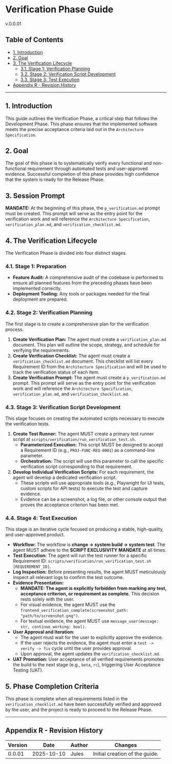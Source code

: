 # Verification Phase Guide
v.0.0.01

## Table of Contents
- [1. Introduction](#1-introduction)
- [2. Goal](#2-goal)
- [3. The Verification Lifecycle](#3-the-verification-lifecycle)
  - [3.1. Stage 1: Verification Planning](#31-stage-1-verification-planning)
  - [3.2. Stage 2: Verification Script Development](#32-stage-2-verification-script-development)
  - [3.3. Stage 3: Test Execution](#33-stage-3-test-execution)
- [Appendix R - Revision History](#appendix-r---revision-history)

---

## 1. Introduction
This guide outlines the Verification Phase, a critical step that follows the Development Phase. This phase ensures that the implemented software meets the precise acceptance criteria laid out in the `Architecture Specification`.

## 2. Goal
The goal of this phase is to systematically verify every functional and non-functional requirement through automated tests and user-approved evidence. Successful completion of this phase provides high confidence that the system is ready for the Release Phase.

## 3. Session Prompt
**MANDATE:** At the beginning of this phase, the `p_verification.md` prompt must be created. This prompt will serve as the entry point for the verification work and will reference the `Architecture Specification`, `verification_plan.md`, and `verification_checklist.md`.

## 4. The Verification Lifecycle
The Verification Phase is divided into four distinct stages.

### 4.1. Stage 1: Preparation
-   **Feature Audit:** A comprehensive audit of the codebase is performed to ensure all planned features from the preceding phases have been implemented correctly.
-   **Deployment Tooling:** Any tools or packages needed for the final deployment are prepared.

### 4.2. Stage 2: Verification Planning
The first stage is to create a comprehensive plan for the verification process.
1.  **Create Verification Plan:** The agent must create a `verification_plan.md` document. This plan will outline the scope, strategy, and schedule for verifying the requirements.
2.  **Create Verification Checklist:** The agent must create a `verification_checklist.md` document. This checklist will list every Requirement ID from the `Architecture Specification` and will be used to track the verification status of each item.
3.  **Create Verification Prompt:** The agent must create a `p_verification.md` prompt. This prompt will serve as the entry point for the verification work and will reference the `Architecture Specification`, `verification_plan.md`, and `verification_checklist.md`.

### 4.3. Stage 3: Verification Script Development
This stage focuses on creating the automated scripts necessary to execute the verification tests.
1.  **Create Test Runner:** The agent MUST create a primary test runner script at `scripts/verification/run_verification_test.sh`.
    -   **Parameterized Execution:** This script MUST be designed to accept a Requirement ID (e.g., `PROJ-FUNC-REQ-0001`) as a command-line parameter.
    -   **Orchestration:** The script will use this parameter to call the specific verification script corresponding to that requirement.
2.  **Develop Individual Verification Scripts:** For each requirement, the agent will develop a dedicated verification script.
    -   These scripts will use appropriate tools (e.g., Playwright for UI tests, custom scripts for API tests) to execute the test and capture evidence.
    -   Evidence can be a screenshot, a log file, or other console output that proves the acceptance criterion has been met.

### 4.4. Stage 4: Test Execution
This stage is an iterative cycle focused on producing a stable, high-quality, and user-approved product.
-   **Workflow:** The workflow is **change -> system build -> system test**. The agent MUST adhere to the **SCRIPT EXCLUSIVITY MANDATE** at all times.
-   **Test Execution:** The agent will run the test runner for a specific Requirement ID: `scripts/verification/run_verification_test.sh [REQUIREMENT_ID]`.
-   **Log Inspection:** Before presenting results, the agent MUST meticulously inspect all relevant logs to confirm the test outcome.
-   **Evidence Presentation:**
    -   **MANDATE: The agent is explicitly forbidden from marking any test, acceptance criterion, or requirement as complete.** This decision rests solely with the user.
    -   For visual evidence, the agent MUST use the `frontend_verification_complete(screenshot_path: "path/to/screenshot.png")`.
    -   For textual evidence, the agent MUST use `message_user(message: str, continue_working: bool)`.
-   **User Approval and Iteration:**
    -   The agent must wait for the user to explicitly approve the evidence.
    -   If the user rejects the evidence, the agent must enter a `test -> verify -> fix` cycle until the user provides approval.
    -   Upon approval, the agent updates the `verification_checklist.md`.
-   **UAT Promotion:** User acceptance of all verified requirements promotes the build to the next stage (e.g., `beta`, `rc`), triggering User Acceptance Testing (UAT).

## 5. Phase Completion Criteria
This phase is complete when all requirements listed in the `verification_checklist.md` have been successfully verified and approved by the user, and the project is ready to proceed to the Release Phase.

---

## Appendix R - Revision History
| Version | Date       | Author      | Changes                               |
|---------|------------|-------------|---------------------------------------|
| 0.0.01  | 2025-10-10 | Jules       | Initial creation of the guide.        |
